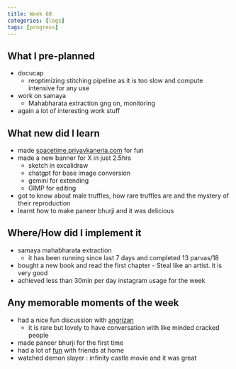 ```yaml
---
title: Week 60
categories: [logs]
tags: [progress]
---
```


## What I pre-planned

- docucap
  - reoptimizing stitching pipeline as it is too slow and compute intensive for any use
- work on samaya
  - Mahabharata extraction gng on, monitoring
- again a lot of interesting work stuff

## What new did I learn

- made [spacetime.priyavkaneria.com](https://spacetime.priyavkaneria.com) for fun
- made a new banner for X in just 2.5hrs
  - sketch in excalidraw
  - chatgpt for base image conversion
  - gemini for extending
  - GIMP for editing
- got to know about male truffles, how rare truffles are and the mystery of their reproduction
- learnt how to make paneer bhurji and it was delicious

## Where/How did I implement it

- samaya mahabharata extraction
  - it has been running since last 7 days and completed 13 parvas/18
- bought a new book and read the first chapter - Steal like an artist. it is very good
- achieved less than 30min per day instagram usage for the week

## Any memorable moments of the week

- had a nice fun discussion with [angrizan](https://x.com/krznun)
  - it is rare but lovely to have conversation with like minded cracked people
- made paneer bhurji for the first time
- had a lot of [fun](https://x.com/_diginova/status/1966553038723969182) with friends at home
- watched demon slayer : infinity castle movie and it was great